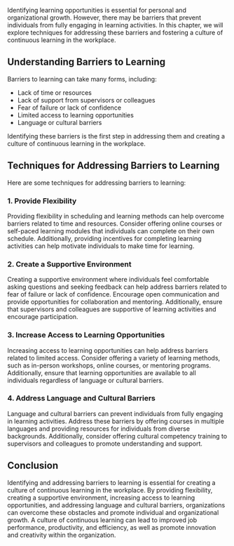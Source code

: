 
Identifying learning opportunities is essential for personal and organizational growth. However, there may be barriers that prevent individuals from fully engaging in learning activities. In this chapter, we will explore techniques for addressing these barriers and fostering a culture of continuous learning in the workplace.

## Understanding Barriers to Learning

Barriers to learning can take many forms, including:

- Lack of time or resources
- Lack of support from supervisors or colleagues
- Fear of failure or lack of confidence
- Limited access to learning opportunities
- Language or cultural barriers

Identifying these barriers is the first step in addressing them and creating a culture of continuous learning in the workplace.

## Techniques for Addressing Barriers to Learning

Here are some techniques for addressing barriers to learning:

### 1\. Provide Flexibility

Providing flexibility in scheduling and learning methods can help overcome barriers related to time and resources. Consider offering online courses or self-paced learning modules that individuals can complete on their own schedule. Additionally, providing incentives for completing learning activities can help motivate individuals to make time for learning.

### 2\. Create a Supportive Environment

Creating a supportive environment where individuals feel comfortable asking questions and seeking feedback can help address barriers related to fear of failure or lack of confidence. Encourage open communication and provide opportunities for collaboration and mentoring. Additionally, ensure that supervisors and colleagues are supportive of learning activities and encourage participation.

### 3\. Increase Access to Learning Opportunities

Increasing access to learning opportunities can help address barriers related to limited access. Consider offering a variety of learning methods, such as in-person workshops, online courses, or mentoring programs. Additionally, ensure that learning opportunities are available to all individuals regardless of language or cultural barriers.

### 4\. Address Language and Cultural Barriers

Language and cultural barriers can prevent individuals from fully engaging in learning activities. Address these barriers by offering courses in multiple languages and providing resources for individuals from diverse backgrounds. Additionally, consider offering cultural competency training to supervisors and colleagues to promote understanding and support.

## Conclusion

Identifying and addressing barriers to learning is essential for creating a culture of continuous learning in the workplace. By providing flexibility, creating a supportive environment, increasing access to learning opportunities, and addressing language and cultural barriers, organizations can overcome these obstacles and promote individual and organizational growth. A culture of continuous learning can lead to improved job performance, productivity, and efficiency, as well as promote innovation and creativity within the organization.
